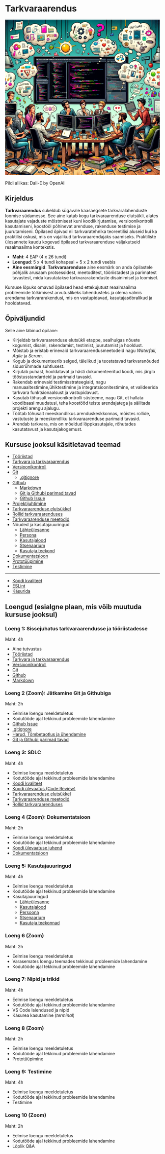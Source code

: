 # Tarkvaraarendus

![Tarkvaraarendus](Topics/Software/Software-Development.webp)

Pildi allikas: Dall-E by OpenAI

## Kirjeldus

**Tarkvaraarendus** sukeldub sügavale kaasaegsete tarkvaralahenduste loomise südamesse. See aine katab kogu tarkvaraarenduse elutsükli, alates kasutajate vajaduste mõistmisest kuni koodikirjutamise, versioonikontrolli kasutamiseni, koostööl põhinevat arenduse, rakenduse testimise ja juurutamiseni. Õpilased õpivad nii tarkvaratehnika teoreetilisi aluseid kui ka praktilisi oskusi, mis on vajalikud tarkvaraarendajaks saamiseks. Praktiliste ülesannete kaudu kogevad õpilased tarkvaraarenduse väljakutseid reaalmaailma kontekstis.

- **Maht**: 4 EAP (4 x 26 tundi)
- **Loengud**: 5 x 4 tundi kohapeal + 5 x 2 tundi veebis
- **Aine eesmärgid**: **Tarkvaraarenduse** aine eesmärk on anda õpilastele põhjalik arusaam protsessidest, meetoditest, tööriistadest ja parimatest tavastest, mida kasutatakse tarkvararakenduste disainimisel ja loomisel.

Kursuse lõpuks omavad õpilased head ettekujutust reaalmaailma probleemide tõlkimisest arvutuslikeks lahendusteks ja olema valmis arendama tarkvararakendusi, mis on vastupidavad, kasutajasõbralikud ja hooldatavad.

## Õpiväljundid

Selle aine läbinud õpilane:

- Kirjeldab tarkvaraarenduse elutsükli etappe, sealhulgas nõuete kogumist, disaini, rakendamist, testimist, juurutamist ja hooldust.
- Mõistab ja eristab erinevaid tarkvaraarendusmeetodeid nagu *Waterfall*, *Agile* ja *Scrum*.
- Kogub ja dokumenteerib selged, täielikud ja teostatavad tarkvaranõuded sidusrühmade suhtlusest.
- Kirjutab puhast, hooldatavat ja hästi dokumenteeritud koodi, mis järgib tööstusstandardeid ja parimaid tavasid.
- Rakendab erinevaid testimisstrateegiaid, nagu manuaaltestimine,ühiktestimine ja integratsioonitestimine, et valideerida tarkvara funktsionaalsust ja vastupidavust.
- Kasutab tõhusalt versioonikontrolli süsteeme, nagu Git, et hallata koodibaasi muudatusi, teha koostööd teiste arendajatega ja säilitada projekti arengu ajalugu.
- Töötab tõhusalt meeskondlikus arenduskeskkonnas, mõistes rollide, vastutuste ja meeskondliku tarkvaraarenduse parimaid tavasid.
- Arendab tarkvara, mis on mõeldud lõppkasutajale, rõhutades kasutatavust ja kasutajakogemust.

## Kursuse jooksul käsitletavad teemad

- [Tööriistad](./Topics/Tools/README.md)
- [Tarkvara ja tarkvaraarendus](./Topics/Software/README.md)
- [Versioonikontroll](./Topics/Version-Control/README.md)
- [Git](./Topics/Git/README.md)
  - [.gitignore](./Topics/Gitignore/README.md)
- [Github](./Topics/Github/README.md)
  - [Markdown](./Topics/Markdown/README.md)
  - [Git ja Githubi parimad tavad](./Topics/Git-Best-Practices/README.md)
  - [Github Issue](./Topics/Github-Issue/README.md)
- [Projektijuhtimine](./Topics/Project-Management/README.md)
- [Tarkvaraarenduse elutsükkel](./Topics/SDLC/README.md)
- [Rollid tarkvaraarenduses](./Topics/Roles/README.md)
- [Tarkvaraarenduse meetodid](./Topics/SDLC/README.md#common-sdlc-models)
- Nõuded ja kasutajauuringud
  - [Lähteülesanne](./Topics/Brief/README.md)
  - [Persona](./Topics/Persona/README.md)
  - [Kasutajalood](./Topics/User-Stories/README.md)
  - [Stsenaarium](./Topics/Scenario/README.md)
  - [Kasutaja teekond](./Topics/User-Journey/README.md)
- [Dokumentatsioon](./Topics/Documentation/README.md)
- [Prototüüpimine](./Topics/Prototyping/README.md)
- [Testimine](./Topics/Testing/README.md)

---

- [Koodi kvaliteet](./Topics/Code-Quality/README.md)
- [ESLint](./Topics/ESLint/README.md)
- [Käsurida](./Topics/Command-Line/README.md)

## Loengud (esialgne plaan, mis võib muutuda kursuse jooksul)

### Loeng 1: Sissejuhatus tarkvaraarendusse ja tööriistadesse

Maht: 4h

- Aine tutvustus
- [Tööriistad](./Topics/Tools/README.md)
- [Tarkvara ja tarkvaraarendus](./Topics/Software/README.md)
- [Versioonikontroll](./Topics/Version-Control/README.md)
- [Git](./Topics/Git/README.md)
- [Github](./Topics/Github/README.md)
- [Markdown](./Topics/Markdown/README.md)

### Loeng 2 (Zoom): Jätkamine Git ja Githubiga

Maht: 2h

- Eelmise loengu meeldetuletus
- Kodutööde ajal tekkinud probleemide lahendamine
- [Github Issue](./Topics/Github-Issue/README.md)
- [.gitignore](./Topics/Gitignore/README.md)
- [Harud, Tõmbetaotlus ja ühendamine](./Topics/Branch/README.md)
- [Git ja Githubi parimad tavad](./Topics/Git-Best-Practices/README.md)

### Loeng 3: SDLC

Maht: 4h

- Eelmise loengu meeldetuletus
- Kodutööde ajal tekkinud probleemide lahendamine
- [Koodi kvaliteet](./Topics/Code-Quality/README.md)
- [Koodi ülevaatus (Code Review)](./Topics/Code-Review/README.md)
- [Tarkvaraarenduse elutsükkel](./Topics/SDLC/README.md)
- [Tarkvaraarenduse meetodid](./Topics/Development-Models/README.md)
- [Rollid tarkvaraarenduses](./Topics/Roles/README.md)

### Loeng 4 (Zoom): Dokumentatsioon

Maht: 2h

- Eelmise loengu meeldetuletus
- Kodutööde ajal tekkinud probleemide lahendamine
- [Koodi ülevaatuse juhend](./Topics/Code-Review-Guide/README.md)
- [Dokumentatsioon](./Topics/Documentation/README.md)

### Loeng 5: Kasutajauuringud

Maht: 4h

- Eelmise loengu meeldetuletus
- Kodutööde ajal tekkinud probleemide lahendamine
- Kasutajauuringud
  - [Lähteülesanne](./Topics/Brief/README.md)
  - [Kasutajalood](./Topics/User-Stories/README.md)
  - [Persoona](./Topics/Persona/README.md)
  - [Stsenaarium](./Topics/Scenario/README.md)
  - [Kasutaja teekonnad](./Topics/User-Journey/README.md)

### Loeng 6 (Zoom)

Maht: 2h

- Eelmise loengu meeldetuletus
- Varasemates loengu teemades tekkinud probleemide lahendamine
- Kodutööde ajal tekkinud probleemide lahendamine

### Loeng 7: Nipid ja trikid

Maht: 4h

- Eelmise loengu meeldetuletus
- Kodutööde ajal tekkinud probleemide lahendamine
- VS Code laiendused ja nipid
- Käsurea kasutamine (*terminal*)

### Loeng 8 (Zoom)

Maht: 2h

- Eelmise loengu meeldetuletus
- Kodutööde ajal tekkinud probleemide lahendamine
- Prototüüpimine

### Loeng 9: Testimine

Maht: 4h

- Eelmise loengu meeldetuletus
- Kodutööde ajal tekkinud probleemide lahendamine
- Testimine

### Loeng 10 (Zoom)

Maht: 2h

- Eelmise loengu meeldetuletus
- Kodutööde ajal tekkinud probleemide lahendamine
- Lõplik Q&A
